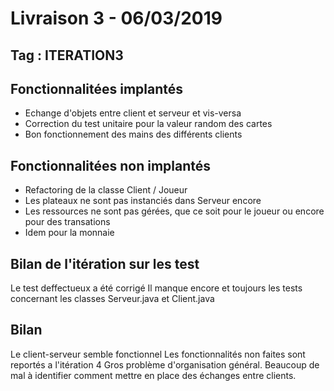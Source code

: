 # Livraison 3 - 06/03/2019 
## Tag : ITERATION3
## Fonctionnalitées implantés
- Echange d'objets entre client et serveur et vis-versa
- Correction du test unitaire pour la valeur random des cartes
- Bon fonctionnement des mains des différents clients

## Fonctionnalitées non implantés
- Refactoring de la classe Client / Joueur
- Les plateaux ne sont pas instanciés dans Serveur encore
- Les ressources ne sont pas gérées, que ce soit pour le joueur ou encore pour des transations
- Idem pour la monnaie

## Bilan de l'itération sur les test
Le test deffectueux a été corrigé
Il manque encore et toujours les tests concernant les classes Serveur.java et Client.java

## Bilan 
Le client-serveur semble fonctionnel
Les fonctionnalités non faites sont reportés a l'itération 4
Gros problème d'organisation général. Beaucoup de mal à identifier comment mettre en place des échanges entre clients.
